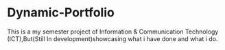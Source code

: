 # Dynamic-Portfolio
This is a my semester project of Information & Communication Technology (ICT),But(Still In development)showcasing what i have done and what i do.
